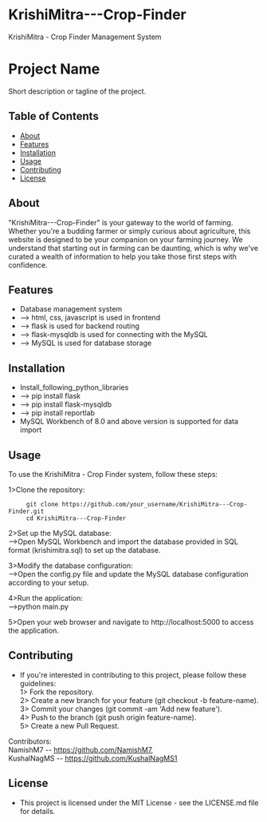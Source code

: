 # KrishiMitra---Crop-Finder
KrishiMitra - Crop Finder Management System 

# Project Name

Short description or tagline of the project.

## Table of Contents

- [About](#about)
- [Features](#features)
- [Installation](#installation)
- [Usage](#usage)
- [Contributing](#contributing)
- [License](#license)




## About

"KrishiMitra---Crop-Finder" is your gateway to the world of farming. Whether you're a budding farmer or simply curious
            about agriculture, this website is designed to be your companion on your farming journey. We understand that
            starting out in farming can be daunting, which is why we've curated a wealth of information to help you take
            those first steps with confidence.


## Features

- Database management system 
- --> html, css, javascript is used in frontend
- --> flask is used for backend routing
- --> flask-mysqldb is used for connecting with the MySQL
- --> MySQL is used for database storage


## Installation

- Install_following_python_libraries
- --> pip install flask
- --> pip install flask-mysqldb
- --> pip install reportlab
- MySQL Workbench of 8.0 and above version is supported for data import

## Usage

 To use the KrishiMitra - Crop Finder system, follow these steps:  

 1>Clone the repository:  

         git clone https://github.com/your_username/KrishiMitra---Crop-Finder.git  
         cd KrishiMitra---Crop-Finder 

 2>Set up the MySQL database:  
-->Open MySQL Workbench and import the database provided in SQL format (krishimitra.sql) to set up the database.  

 3>Modify the database configuration:  
-->Open the config.py file and update the MySQL database configuration according to your setup.  

 4>Run the application:  
-->python main.py

 5>Open your web browser and navigate to http://localhost:5000 to access the application.


## Contributing

- If you're interested in contributing to this project, please follow these guidelines:  
 1> Fork the repository.  
 2> Create a new branch for your feature (git checkout -b feature-name).  
 3> Commit your changes (git commit -am 'Add new feature').   
4> Push to the branch (git push origin feature-name).  
 5> Create a new Pull Request.

Contributors:  
    NamishM7 -- https://github.com/NamishM7,  
    KushalNagMS -- https://github.com/KushalNagMS1


## License

- This project is licensed under the MIT License - see the LICENSE.md file for details.
